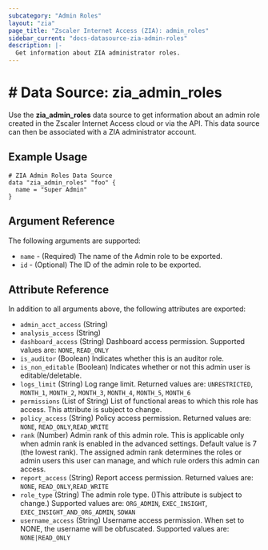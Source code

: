 ```yaml
---
subcategory: "Admin Roles"
layout: "zia"
page_title: "Zscaler Internet Access (ZIA): admin_roles"
sidebar_current: "docs-datasource-zia-admin-roles"
description: |-
  Get information about ZIA administrator roles.
---
```


# # Data Source: zia_admin_roles

Use the **zia_admin_roles** data source to get information about an admin role created in the Zscaler Internet Access cloud or via the API. This data source can then be associated with a ZIA administrator account.

## Example Usage

```hcl
# ZIA Admin Roles Data Source
data "zia_admin_roles" "foo" {
  name = "Super Admin"
}
```

## Argument Reference

The following arguments are supported:

* `name` - (Required) The name of the Admin role to be exported.
* `id` - (Optional) The ID of the admin role to be exported.

## Attribute Reference

In addition to all arguments above, the following attributes are exported:

* `admin_acct_access` (String)
* `analysis_access` (String)
* `dashboard_access` (String) Dashboard access permission. Supported values are: `NONE`, `READ_ONLY`
* `is_auditor` (Boolean) Indicates whether this is an auditor role.
* `is_non_editable` (Boolean) Indicates whether or not this admin user is editable/deletable.
* `logs_limit` (String) Log range limit. Returned values are: `UNRESTRICTED`, `MONTH_1`, `MONTH_2`, `MONTH_3`, `MONTH_4`, `MONTH_5`, `MONTH_6`
* `permissions` (List of String) List of functional areas to which this role has access. This attribute is subject to change.
* `policy_access` (String) Policy access permission. Returned values are: `NONE`, `READ_ONLY`,`READ_WRITE`
* `rank` (Number) Admin rank of this admin role. This is applicable only when admin rank is enabled in the advanced settings. Default value is 7 (the lowest rank). The assigned admin rank determines the roles or admin users this user can manage, and which rule orders this admin can access.
* `report_access` (String) Report access permission. Returned values are: `NONE`, `READ_ONLY`,`READ_WRITE`
* `role_type` (String) The admin role type. ()This attribute is subject to change.) Supported values are:  `ORG_ADMIN`, `EXEC_INSIGHT`, `EXEC_INSIGHT_AND_ORG_ADMIN`, `SDWAN`
* `username_access` (String) Username access permission. When set to NONE, the username will be obfuscated. Supported values are: `NONE|READ_ONLY`
